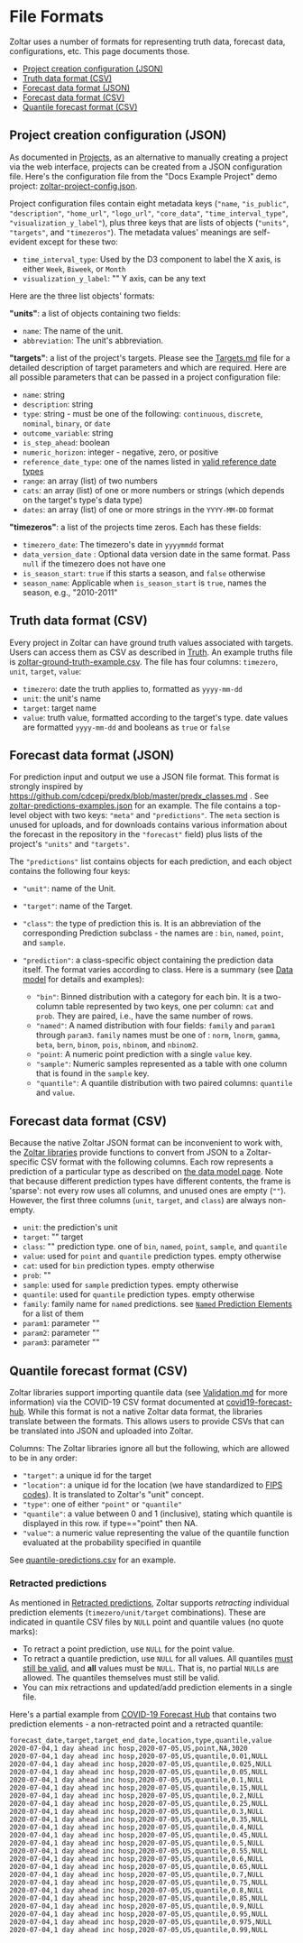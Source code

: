 # File Formats

Zoltar uses a number of formats for representing truth data, forecast data, configurations, etc. This page documents those.

- [Project creation configuration (JSON)](#project-creation-configuration-json)
- [Truth data format (CSV)](#truth-data-format-csv)
- [Forecast data format (JSON)](#forecast-data-format-json)
- [Forecast data format (CSV)](#forecast-data-format-csv)
- [Quantile forecast format (CSV)](#quantile-forecast-format-csv)


## Project creation configuration (JSON)

As documented in [Projects](Projects.md#to-create-a-project-via-a-configuration-file), as an alternative to manually creating a project via the web interface, projects can be created from a JSON configuration file. Here's the configuration file from the "Docs Example Project" demo project: [zoltar-project-config.json](https://github.com/reichlab/docs.zoltardata/blob/master/docs/zoltar-project-config.json).

Project configuration files contain eight metadata keys (`"name`, `"is_public"`, `"description"`, `"home_url"`, `"logo_url"`, `"core_data"`, `"time_interval_type"`, `"visualization_y_label"`), plus three keys that are lists of objects (`"units"`, `"targets"`, and `"timezeros"`). The metadata values' meanings are self-evident except for these two:

- `time_interval_type`: Used by the D3 component to label the X axis, is either `Week`, `Biweek`, or `Month`
- `visualization_y_label`: "" Y axis, can be any text


Here are the three list objects' formats:

**"units"**: a list of objects containing two fields:

- `name`: The name of the unit.
- `abbreviation`: The unit's abbreviation.


**"targets"**: a list of the project's targets. Please see the [Targets.md](Targets.md) file for a detailed description of target parameters and which are required. Here are all possible parameters that can be passed in a project configuration file:

- `name`: string
- `description`: string
- `type`: string - must be one of the following: `continuous`, `discrete`, `nominal`, `binary`, or `date`
- `outcome_variable`: string
- `is_step_ahead`: boolean
- `numeric_horizon`: integer - negative, zero, or positive
- `reference_date_type`: one of the names listed in [valid reference date types](Targets.md#valid-reference-date-types)
- `range`: an array (list) of two numbers
- `cats`: an array (list) of one or more numbers or strings (which depends on the target's type's data type)
- `dates`: an array (list) of one or more strings in the `YYYY-MM-DD` format


**"timezeros"**: a list of the projects time zeros. Each has these fields:

- `timezero_date`: The timezero's date in `yyyymmdd` format
- `data_version_date` : Optional data version date in the same format. Pass `null` if the timezero does not have one
- `is_season_start`: `true` if this starts a season, and `false` otherwise
- `season_name`: Applicable when `is_season_start` is `true`, names the season, e.g., "2010-2011"


## Truth data format (CSV)

Every project in Zoltar can have ground truth values associated with targets. Users can access them as CSV as described in [Truth](Truth.md). An example truths file is [zoltar-ground-truth-example.csv](https://github.com/reichlab/docs.zoltardata/blob/master/docs/zoltar-ground-truth-example.csv). The file has four columns: `timezero`, `unit`, `target`, `value`:

- `timezero`: date the truth applies to, formatted as `yyyy-mm-dd`
- `unit`: the unit's name
- `target`: target name
- `value`: truth value, formatted according to the target's type. date values are formatted `yyyy-mm-dd` and booleans as `true` or `false`
 

## Forecast data format (JSON)

For prediction input and output we use a JSON file format. This format is strongly inspired by https://github.com/cdcepi/predx/blob/master/predx_classes.md . See [zoltar-predictions-examples.json](https://github.com/reichlab/docs.zoltardata/blob/master/docs/zoltar-predictions-examples.json) for an example. The file contains a top-level object with two keys: `"meta"` and `"predictions"`. The `meta` section is unused for uploads, and for downloads contains various information about the forecast in the repository in the `"forecast"` field) plus lists of the project's `"units"` and `"targets"`.

The `"predictions"` list contains objects for each prediction, and each object contains the following four keys:

- `"unit"`: name of the Unit.
- `"target"`: name of the Target.
- `"class"`: the type of prediction this is. It is an abbreviation of the corresponding Prediction subclass - the names are : `bin`, `named`, `point`, and `sample`.
- `"prediction"`: a class-specific object containing the prediction data itself. The format varies according to class. Here is a summary (see [Data model](DataModel.md) for details and examples):

    - `"bin"`: Binned distribution with a category for each bin. It is a two-column table represented by two keys, one per column: `cat` and `prob`. They are paired, i.e., have the same number of rows.
    - `"named"`: A named distribution with four fields: `family` and `param1` through `param3`. `family` names must be one of : `norm`, `lnorm`, `gamma`, `beta`, `bern`, `binom`, `pois`, `nbinom`, and `nbinom2`.
    - `"point`: A numeric point prediction with a single `value` key.
    - `"sample"`: Numeric samples represented as a table with one column that is found in the `sample` key.
    - `"quantile"`: A quantile distribution with two paired columns: `quantile` and `value`.


## Forecast data format (CSV)

Because the native Zoltar JSON format can be inconvenient to work with, the [Zoltar libraries](ApiIntro.md) provide functions to convert from JSON to a Zoltar-specific CSV format with the following columns. Each row represents a prediction of a particular type as described on [the data model page](DataModel.md). Note that because different prediction types have different contents, the frame is 'sparse': not every row uses all columns, and unused ones are empty (`""`). However, the first three columns (`unit`, `target`, and `class`) are always non-empty.

- `unit`: the prediction's unit
- `target`: "" target
- `class`: "" prediction type. one of `bin`, `named`, `point`, `sample`, and `quantile`
- `value`: used for `point` and `quantile` prediction types. empty otherwise
- `cat`: used for `bin` prediction types. empty otherwise
- `prob`: ""
- `sample`: used for `sample` prediction types. empty otherwise
- `quantile`: used for `quantile` prediction types. empty otherwise
- `family`: family name for `named` predictions. see [`Named` Prediction Elements](Validation.md#named-prediction-elements) for a list of them
- `param1`: parameter ""
- `param2`: parameter ""
- `param3`: parameter ""


## Quantile forecast format (CSV)

Zoltar libraries support importing quantile data (see [Validation.md](Validation.md) for more information) via the COVID-19 CSV format documented at [covid19-forecast-hub](https://github.com/reichlab/covid19-forecast-hub/blob/master/README.md#data-model). While this format is not a native Zoltar data format, the libraries translate between the formats. This allows users to provide CSVs that can be translated into JSON and uploaded into Zoltar.

Columns: The Zoltar libraries ignore all but the following, which are allowed to be in any order:

- `"target"`: a unique id for the target
- `"location"`: a unique id for the location (we have standardized to [FIPS codes](https://en.wikipedia.org/wiki/Federal_Information_Processing_Standard_state_code)). It is translated to Zoltar's "unit" concept.
- `"type"`: one of either `"point"` or `"quantile"`
- `"quantile"`: a value between 0 and 1 (inclusive), stating which quantile is displayed in this row. if type=="point" then NA.
- `"value"`: a numeric value representing the value of the quantile function evaluated at the probability specified in quantile

See [quantile-predictions.csv](https://github.com/reichlab/docs.zoltardata/blob/master/docs/quantile-predictions.csv) for an example.


### Retracted predictions

As mentioned in [Retracted predictions](ForecastVersions.md#retracted-predictions), Zoltar supports _retracting_ individual prediction elements (`timezero/unit/target` combinations). These are indicated in quantile CSV files by `NULL` point and quantile values (no quote marks):

- To retract a point prediction, use `NULL` for the point value.
- To retract a quantile prediction, use `NULL` for all values. All quantiles [must still be valid](Validation.md#quantile-prediction-elements), and **all** values must be `NULL`. That is, no partial `NULL`s are allowed. The quantiles themselves must still be valid.
- You can mix retractions and updated/add prediction elements in a single file.

Here's a partial example from [COVID-19 Forecast Hub](https://github.com/reichlab/covid19-forecast-hub) that contains two prediction elements - a non-retracted point and a retracted quantile:
```csv
forecast_date,target,target_end_date,location,type,quantile,value
2020-07-04,1 day ahead inc hosp,2020-07-05,US,point,NA,3020
2020-07-04,1 day ahead inc hosp,2020-07-05,US,quantile,0.01,NULL
2020-07-04,1 day ahead inc hosp,2020-07-05,US,quantile,0.025,NULL
2020-07-04,1 day ahead inc hosp,2020-07-05,US,quantile,0.05,NULL
2020-07-04,1 day ahead inc hosp,2020-07-05,US,quantile,0.1,NULL
2020-07-04,1 day ahead inc hosp,2020-07-05,US,quantile,0.15,NULL
2020-07-04,1 day ahead inc hosp,2020-07-05,US,quantile,0.2,NULL
2020-07-04,1 day ahead inc hosp,2020-07-05,US,quantile,0.25,NULL
2020-07-04,1 day ahead inc hosp,2020-07-05,US,quantile,0.3,NULL
2020-07-04,1 day ahead inc hosp,2020-07-05,US,quantile,0.35,NULL
2020-07-04,1 day ahead inc hosp,2020-07-05,US,quantile,0.4,NULL
2020-07-04,1 day ahead inc hosp,2020-07-05,US,quantile,0.45,NULL
2020-07-04,1 day ahead inc hosp,2020-07-05,US,quantile,0.5,NULL
2020-07-04,1 day ahead inc hosp,2020-07-05,US,quantile,0.55,NULL
2020-07-04,1 day ahead inc hosp,2020-07-05,US,quantile,0.6,NULL
2020-07-04,1 day ahead inc hosp,2020-07-05,US,quantile,0.65,NULL
2020-07-04,1 day ahead inc hosp,2020-07-05,US,quantile,0.7,NULL
2020-07-04,1 day ahead inc hosp,2020-07-05,US,quantile,0.75,NULL
2020-07-04,1 day ahead inc hosp,2020-07-05,US,quantile,0.8,NULL
2020-07-04,1 day ahead inc hosp,2020-07-05,US,quantile,0.85,NULL
2020-07-04,1 day ahead inc hosp,2020-07-05,US,quantile,0.9,NULL
2020-07-04,1 day ahead inc hosp,2020-07-05,US,quantile,0.95,NULL
2020-07-04,1 day ahead inc hosp,2020-07-05,US,quantile,0.975,NULL
2020-07-04,1 day ahead inc hosp,2020-07-05,US,quantile,0.99,NULL
```
